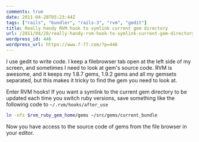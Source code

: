 ```yaml
---
comments: true
date: 2011-04-28T05:23:44Z
tags: ["rails", "bundler", "rails-3", "rvm", "gedit"]
title: Really handy RVM hook to symlink current gem directory
url: /2011/04/28/really-handy-rvm-hook-to-symlink-current-gem-directory/
wordpress_id: 446
wordpress_url: https://www.f-77.com/?p=446
---
```


I use gedit to write code. I keep a filebrowser tab open at the left side of my screen,
and sometimes I need to look at gem's source code.
RVM is awesome, and it keeps my 1.8.7 gems, 1.9.2 gems and all my gemsets separated,
but this makes it tricky to find the gem you need to look at.

Enter RVM hooks! If you want a symlink to the current gem directory to be updated each time you switch ruby versions,
save something like the following code to <code>~/.rvm/hooks/after_use</code>

```bash
ln -nfs $rvm_ruby_gem_home/gems ~/src/gems/current_bundle
```

Now you have access to the source code of gems from the file browser in your editor.
